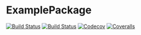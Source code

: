 # ExamplePackage

[![Build Status](https://travis-ci.com/tim-hilt/ExamplePackage.jl.svg?branch=master)](https://travis-ci.com/tim-hilt/ExamplePackage.jl)
[![Build Status](https://ci.appveyor.com/api/projects/status/github/tim-hilt/ExamplePackage.jl?svg=true)](https://ci.appveyor.com/project/tim-hilt/ExamplePackage-jl)
[![Codecov](https://codecov.io/gh/tim-hilt/ExamplePackage.jl/branch/master/graph/badge.svg)](https://codecov.io/gh/tim-hilt/ExamplePackage.jl)
[![Coveralls](https://coveralls.io/repos/github/tim-hilt/ExamplePackage.jl/badge.svg?branch=master)](https://coveralls.io/github/tim-hilt/ExamplePackage.jl?branch=master)
